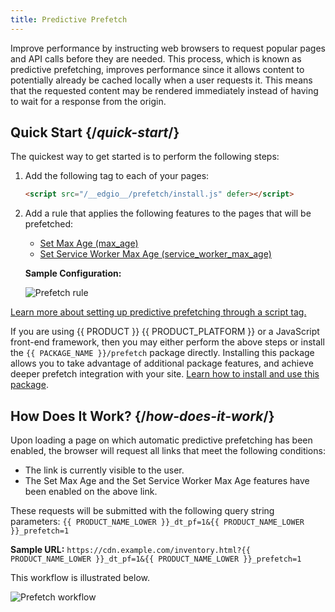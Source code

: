 ```yaml
---
title: Predictive Prefetch
---
```


Improve performance by instructing web browsers to request popular pages and API calls before they are needed. This process, which is known as predictive prefetching, improves performance since it allows content to potentially already be cached locally when a user requests it. This means that the requested content may be rendered immediately instead of having to wait for a response from the origin.

## Quick Start {/*quick-start*/}

The quickest way to get started is to perform the following steps:

1.  Add the following tag to each of your pages:

    ```html
    <script src="/__edgio__/prefetch/install.js" defer></script>
    ```
2.  Add a rule that applies the following features to the pages that will be prefetched:

    -   [Set Max Age (max_age)](/guides/performance/rules/features#set-max-age)
    -   [Set Service Worker Max Age (service_worker_max_age)](/guides/performance/rules/features#set-service-worker-max-age) 

    **Sample Configuration:**

    ![Prefetch rule](/images/v7/performance/prefetch_rule.png)

[Learn more about setting up predictive prefetching through a script tag.](/guides/performance/prefetching/script_tag)

<Callout type="tip">

  If you are using {{ PRODUCT }} {{ PRODUCT_PLATFORM }} or a JavaScript front-end framework, then you may either perform the above steps or install the `{{ PACKAGE_NAME }}/prefetch` package directly. Installing this package allows you to take advantage of additional package features, and achieve deeper prefetch integration with your site. [Learn how to install and use this package](/guides/performance/prefetching/sites).

</Callout>

## How Does It Work? {/*how-does-it-work*/}

Upon loading a page on which automatic predictive prefetching has been enabled, the browser will request all links that meet the following conditions:
-   The link is currently visible to the user.
-   The Set Max Age and the Set Service Worker Max Age features have been enabled on the above link.

These requests will be submitted with the following query string parameters: `{{ PRODUCT_NAME_LOWER }}_dt_pf=1&{{ PRODUCT_NAME_LOWER }}_prefetch=1`

**Sample URL:** `https://cdn.example.com/inventory.html?{{ PRODUCT_NAME_LOWER }}_dt_pf=1&{{ PRODUCT_NAME_LOWER }}_prefetch=1`

This workflow is illustrated below.

![Prefetch workflow](/images/v7/performance/prefetch-how-does-it-work.png)
